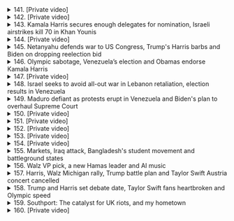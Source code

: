 <details>
<summary>141. [Private video]</summary><br>

<a href="https://www.youtube.com/watch?v=_Y_Yw7INehQ" target="_blank">
    <img src="https://img.youtube.com/vi/_Y_Yw7INehQ/maxresdefault.jpg" 
        alt="[Youtube]" width="200">
</a>

# [Private video]


</details>

<details>
<summary>142. [Private video]</summary><br>

<a href="https://www.youtube.com/watch?v=X9R4kLcyROQ" target="_blank">
    <img src="https://img.youtube.com/vi/X9R4kLcyROQ/maxresdefault.jpg" 
        alt="[Youtube]" width="200">
</a>

# [Private video]


</details>

<details>
<summary>143. Kamala Harris secures enough delegates for nomination, Israeli airstrikes kill 70 in Khan Younis</summary><br>

<a href="https://www.youtube.com/watch?v=x9cEthvdfbM" target="_blank">
    <img src="https://img.youtube.com/vi/x9cEthvdfbM/maxresdefault.jpg" 
        alt="[Youtube]" width="200">
</a>

# Kamala Harris secures enough delegates for nomination, Israeli airstrikes kill 70 in Khan Younis


</details>

<details>
<summary>144. [Private video]</summary><br>

<a href="https://www.youtube.com/watch?v=e1a5jIoXAcE" target="_blank">
    <img src="https://img.youtube.com/vi/e1a5jIoXAcE/maxresdefault.jpg" 
        alt="[Youtube]" width="200">
</a>

# [Private video]


</details>

<details>
<summary>145. Netanyahu defends war to US Congress, Trump's Harris barbs and Biden on dropping reelection bid</summary><br>

<a href="https://www.youtube.com/watch?v=WH1hXMRPwf8" target="_blank">
    <img src="https://img.youtube.com/vi/WH1hXMRPwf8/maxresdefault.jpg" 
        alt="[Youtube]" width="200">
</a>

# Netanyahu defends war to US Congress, Trump's Harris barbs and Biden on dropping reelection bid


</details>

<details>
<summary>146. Olympic sabotage, Venezuela’s election and Obamas endorse Kamala Harris</summary><br>

<a href="https://www.youtube.com/watch?v=ILSJHFcfPF8" target="_blank">
    <img src="https://img.youtube.com/vi/ILSJHFcfPF8/maxresdefault.jpg" 
        alt="[Youtube]" width="200">
</a>

# Olympic sabotage, Venezuela’s election and Obamas endorse Kamala Harris


</details>

<details>
<summary>147. [Private video]</summary><br>

<a href="https://www.youtube.com/watch?v=_9Y7rDueVSk" target="_blank">
    <img src="https://img.youtube.com/vi/_9Y7rDueVSk/maxresdefault.jpg" 
        alt="[Youtube]" width="200">
</a>

# [Private video]


</details>

<details>
<summary>148. Israel seeks to avoid all-out war in Lebanon retaliation, election results in Venezuela</summary><br>

<a href="https://www.youtube.com/watch?v=KJGFO4ELGlI" target="_blank">
    <img src="https://img.youtube.com/vi/KJGFO4ELGlI/maxresdefault.jpg" 
        alt="[Youtube]" width="200">
</a>

# Israel seeks to avoid all-out war in Lebanon retaliation, election results in Venezuela


</details>

<details>
<summary>149. Maduro defiant as protests erupt in Venezuela and Biden's plan to overhaul Supreme Court</summary><br>

<a href="https://www.youtube.com/watch?v=9VekURGjzCA" target="_blank">
    <img src="https://img.youtube.com/vi/9VekURGjzCA/maxresdefault.jpg" 
        alt="[Youtube]" width="200">
</a>

# Maduro defiant as protests erupt in Venezuela and Biden's plan to overhaul Supreme Court


</details>

<details>
<summary>150. [Private video]</summary><br>

<a href="https://www.youtube.com/watch?v=1o6c_0AiJrQ" target="_blank">
    <img src="https://img.youtube.com/vi/1o6c_0AiJrQ/maxresdefault.jpg" 
        alt="[Youtube]" width="200">
</a>

# [Private video]


</details>

<details>
<summary>151. [Private video]</summary><br>

<a href="https://www.youtube.com/watch?v=J_XwBBngePA" target="_blank">
    <img src="https://img.youtube.com/vi/J_XwBBngePA/maxresdefault.jpg" 
        alt="[Youtube]" width="200">
</a>

# [Private video]


</details>

<details>
<summary>152. [Private video]</summary><br>

<a href="https://www.youtube.com/watch?v=hESBegAjucc" target="_blank">
    <img src="https://img.youtube.com/vi/hESBegAjucc/maxresdefault.jpg" 
        alt="[Youtube]" width="200">
</a>

# [Private video]


</details>

<details>
<summary>153. [Private video]</summary><br>

<a href="https://www.youtube.com/watch?v=SVd2WUFfBJI" target="_blank">
    <img src="https://img.youtube.com/vi/SVd2WUFfBJI/maxresdefault.jpg" 
        alt="[Youtube]" width="200">
</a>

# [Private video]


</details>

<details>
<summary>154. [Private video]</summary><br>

<a href="https://www.youtube.com/watch?v=9GSR5Q6VfAc" target="_blank">
    <img src="https://img.youtube.com/vi/9GSR5Q6VfAc/maxresdefault.jpg" 
        alt="[Youtube]" width="200">
</a>

# [Private video]


</details>

<details>
<summary>155. Markets, Iraq attack, Bangladesh's student movement and battleground states</summary><br>

<a href="https://www.youtube.com/watch?v=hN8D9a1ZP_o" target="_blank">
    <img src="https://img.youtube.com/vi/hN8D9a1ZP_o/maxresdefault.jpg" 
        alt="[Youtube]" width="200">
</a>

# Markets, Iraq attack, Bangladesh's student movement and battleground states


</details>

<details>
<summary>156. Walz VP pick, a new Hamas leader and AI music</summary><br>

<a href="https://www.youtube.com/watch?v=AprvOz4mg7I" target="_blank">
    <img src="https://img.youtube.com/vi/AprvOz4mg7I/maxresdefault.jpg" 
        alt="[Youtube]" width="200">
</a>

# Walz VP pick, a new Hamas leader and AI music


</details>

<details>
<summary>157. Harris, Walz Michigan rally, Trump battle plan and Taylor Swift Austria concert cancelled</summary><br>

<a href="https://www.youtube.com/watch?v=Fe7J2dIRGRw" target="_blank">
    <img src="https://img.youtube.com/vi/Fe7J2dIRGRw/maxresdefault.jpg" 
        alt="[Youtube]" width="200">
</a>

# Harris, Walz Michigan rally, Trump battle plan and Taylor Swift Austria concert cancelled


</details>

<details>
<summary>158. Trump and Harris set debate date, Taylor Swift fans heartbroken and Olympic speed</summary><br>

<a href="https://www.youtube.com/watch?v=VDBv4nF1I8w" target="_blank">
    <img src="https://img.youtube.com/vi/VDBv4nF1I8w/maxresdefault.jpg" 
        alt="[Youtube]" width="200">
</a>

# Trump and Harris set debate date, Taylor Swift fans heartbroken and Olympic speed


</details>

<details>
<summary>159. Southport: The catalyst for UK riots, and my hometown</summary><br>

<a href="https://www.youtube.com/watch?v=U9hqu6f9SAI" target="_blank">
    <img src="https://img.youtube.com/vi/U9hqu6f9SAI/maxresdefault.jpg" 
        alt="[Youtube]" width="200">
</a>

# Southport: The catalyst for UK riots, and my hometown


</details>

<details>
<summary>160. [Private video]</summary><br>

<a href="https://www.youtube.com/watch?v=qh_elBDQEJs" target="_blank">
    <img src="https://img.youtube.com/vi/qh_elBDQEJs/maxresdefault.jpg" 
        alt="[Youtube]" width="200">
</a>

# [Private video]


</details>


